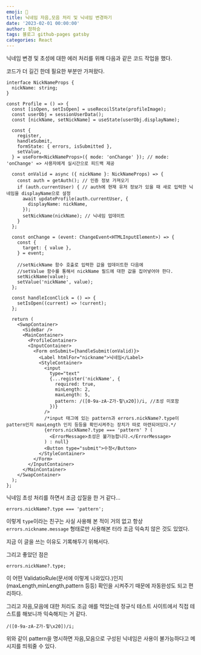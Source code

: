 ```yaml
---
emoji: 🔮
title: 닉네임 자음,모음 처리 및 닉네임 변경하기
date: '2023-02-01 00:00:00'
author: 정하승
tags: 블로그 github-pages gatsby
categories: React
---
```


닉네임 변경 및 초성에 대한 에러 처리를 위해 다음과 같은 코드 작업을 했다.

코드가 더 길긴 한데 필요한 부분만 가져왔다.

```tsx
interface NickNameProps {
  nickName: string;
}

const Profile = () => {
  const [isOpen, setIsOpen] = useRecoilState(profileImage);
  const userObj = sessionUserData();
  const [nickName, setNickName] = useState(userObj.displayName);

  const {
    register,
    handleSubmit,
    formState: { errors, isSubmitted },
    setValue,
  } = useForm<NickNameProps>({ mode: 'onChange' }); // mode: 'onChange' => 사용자에게 실시간으로 피드백 제공

  const onValid = async ({ nickName }: NickNameProps) => {
    const auth = getAuth(); // 인증 정보 가져오기
    if (auth.currentUser) { // auth에 현재 유저 정보가 있을 때 새로 입력한 닉네임을 displayName으로 설정
      await updateProfile(auth.currentUser, {
        displayName: nickName,
      });
      setNickName(nickName); // 닉네임 업데이트
    }
  };

  const onChange = (event: ChangeEvent<HTMLInputElement>) => {
    const {
      target: { value },
    } = event;

    //setNickName 함수 호출로 입력한 값을 업데이트한 다음에
    //setValue 함수를 통해서 nickName 필드에 대한 값을 집어넣어야 한다.
    setNickName(value);
    setValue('nickName', value);
  };

  const handleIconClick = () => {
    setIsOpen((current) => !current);
  };

  return (
    <SwapContainer>
      <SideBar />
      <MainContainer>
        <ProfileContainer>
        <InputContainer>
          <Form onSubmit={handleSubmit(onValid)}>
            <Label htmlFor="nickname">닉네임</Label>
            <StyleContainer>
              <input
                type="text"
                {...register('nickName', {
                  required: true,
                  minLength: 2,
                  maxLength: 5,
                  pattern: /([0-9a-zA-Z가-힣\x20])/i, //초성 미포함
                })}
              />
              /*input 태그에 있는 pattern과 errors.nickName?.type이 pattern인지 maxLength 인지 등등을 확인시켜주는 장치가 따로 마련되어있다.*/
              {errors.nickName?.type === 'pattern' ? (
                <ErrorMessage>초성은 불가능합니다.</ErrorMessage>
              ) : null}
              <Button type="submit">수정</Button>
            </StyleContainer>
          </Form>
        </InputContainer>
      </MainContainer>
    </SwapContainer>
  );
};

```

닉네임 초성 처리를 하면서 조금 삽질을 한 거 같다...

```tsx
errors.nickName?.type === 'pattern';
```

이렇게 `type`이라는 친구는 사실 사용해 본 적이 거의 없고 항상 `errors.nickname.message` 형태로만 사용해본 터라 조금 익숙치 않은 것도 있었다.

지금 이 글을 쓰는 이유도 기록해두기 위해서다.

그리고 좋았던 점은

```tsx
errors.nickName?.type;
```

이 어떤 ValidatioRule(문서에 이렇게 나와있다.)인지(maxLength,minLength,pattern 등등) 확인을 시켜주기 때문에 자동완성도 되고 편리하다.

그리고 자음,모음에 대한 처리도 조금 애를 먹었는데 정규식 테스트 사이트에서 직접 테스트를 해보니까 익숙해지는 거 같다.

```tsx
/([0-9a-zA-Z가-힣\x20])/i;
```

위와 같이 pattern을 명시하면 자음,모음으로 구성된 닉네임은 사용이 불가능하다고 메시지를 띄워줄 수 있다.
